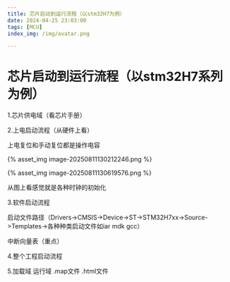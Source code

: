 ```yaml
---
title: 芯片启动到运行流程（以stm32H7为例）
date: 2024-04-25 23:03:00
tags: [MCU]
index_img: /img/avatar.png

---
```


# **芯片启动到运行流程（以stm32H7系列为例）**

1.芯片供电域（看芯片手册）

2.上电启动流程（从硬件上看）

上电复位和手动复位都是操作电容

{% asset_img image-20250811130212246.png  %}



{% asset_img image-20250811130619576.png  %}



从图上看感觉就是各种时钟的初始化

3.软件启动流程

启动文件路径（Drivers->CMSIS->Device->ST->STM32H7xx->Source->Templates->各种种类启动文件如iar mdk gcc）

中断向量表（重点）

4.整个工程启动流程

5.加载域 运行域     .map文件   .html文件
